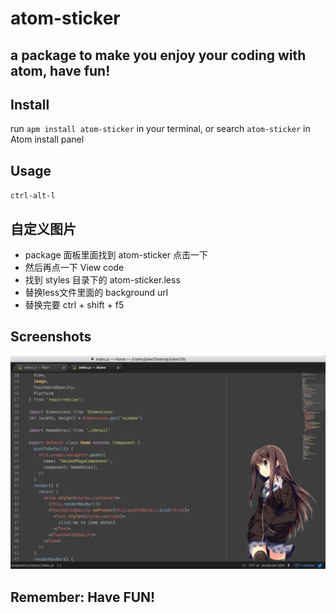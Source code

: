 # atom-sticker

## a package to make you enjoy your coding with atom, have fun!

## Install

run `apm install atom-sticker` in your terminal, or search `atom-sticker` in Atom install panel

## Usage

`ctrl-alt-l`

## 自定义图片

* package 面板里面找到 atom-sticker 点击一下
* 然后再点一下 View code  
* 找到 styles 目录下的 atom-sticker.less
* 替换less文件里面的 background url
* 替换完要 ctrl + shift + f5

## Screenshots

![Atom-Sticker in action!](./screenshots.jpeg)

## Remember: Have FUN!
